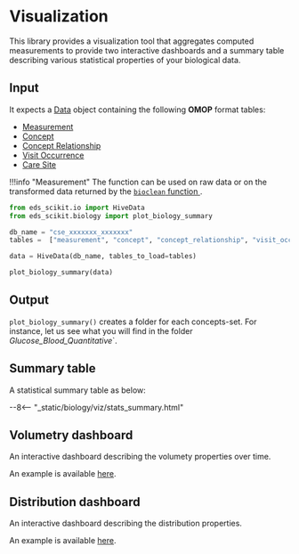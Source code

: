 # Visualization

This library provides a visualization tool that aggregates computed measurements to provide two interactive dashboards and a summary table describing various statistical properties of your biological data.

## Input

It expects a [Data](../../generic/io) object containing the following **OMOP** format tables:

- [Measurement](https://www.ohdsi.org/web/wiki/doku.php?id=documentation:cdm:measurement)
- [Concept](https://www.ohdsi.org/web/wiki/doku.php?id=documentation:cdm:concept)
- [Concept Relationship](https://www.ohdsi.org/web/wiki/doku.php?id=documentation:cdm:concept_relationship)
- [Visit Occurrence](https://www.ohdsi.org/web/wiki/doku.php?id=documentation:cdm:visit_occurrence)
- [Care Site](https://www.ohdsi.org/web/wiki/doku.php?id=documentation:cdm:care_site)


!!!info "Measurement"
    The function can be used on raw data or on the transformed data returned by the [``bioclean`` function ](../cleaning).

```python
from eds_scikit.io import HiveData
from eds_scikit.biology import plot_biology_summary

db_name = "cse_xxxxxxx_xxxxxxx"
tables =  ["measurement", "concept", "concept_relationship", "visit_occurrence", "care_site"]

data = HiveData(db_name, tables_to_load=tables)

plot_biology_summary(data)
```
## Output

`plot_biology_summary()` creates a folder for each concepts-set. For instance, let us see what you will find in the folder *Glucose_Blood_Quantitative*`.

## Summary table

A statistical summary table as below:


--8<-- "_static/biology/viz/stats_summary.html"


## Volumetry dashboard

An interactive dashboard describing the volumety properties over time.

An example is available [here](../../_static/biology/viz/interactive_volumetry.html).


## Distribution dashboard

An interactive dashboard describing the distribution properties.

An example is available [here](../../_static/biology/viz/interactive_distribution.html).
